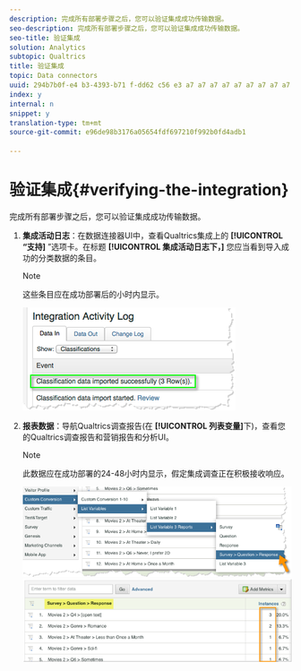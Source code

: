 ```yaml
---
description: 完成所有部署步骤之后，您可以验证集成成功传输数据。
seo-description: 完成所有部署步骤之后，您可以验证集成成功传输数据。
seo-title: 验证集成
solution: Analytics
subtopic: Qualtrics
title: 验证集成
topic: Data connectors
uuid: 294b7b0f-e4 b3-4393-b71 f-dd62 c56 e3 a7 a7 a7 a7 a7 a7 a7 a7 a7 a7 a7 a
index: y
internal: n
snippet: y
translation-type: tm+mt
source-git-commit: e96de98b3176a05654fdf697210f992b0fd4adb1

---
```



# 验证集成{#verifying-the-integration}

完成所有部署步骤之后，您可以验证集成成功传输数据。

1. **集成活动日志**：在数据连接器UI中，查看Qualtrics集成上的 **[!UICONTROL “支持]** ”选项卡。在标题 **[!UICONTROL 集成活动日志下，]** 您应当看到导入成功的分类数据的条目。

   >[!NOTE]
   >
   >这些条目应在成功部署后的小时内显示。

   ![](assets/verify-1.png)

1. **报表数据**：导航Qualtrics调查报告(在 **[!UICONTROL 列表变量]**&#x200B;下)，查看您的Qualtrics调查报告和营销报告和分析UI。

   >[!NOTE]
   >
   >此数据应在成功部署的24-48小时内显示，假定集成调查正在积极接收响应。

   ![](assets/verify-2.png) ![](assets/verify-3.png)

